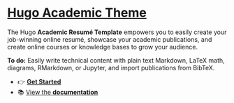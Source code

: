 # [Hugo Academic Theme](https://github.com/wowchemy/starter-hugo-academic)

The Hugo **Academic Resumé Template** empowers you to easily create your job-winning online resumé, showcase your academic publications, and create online courses or knowledge bases to grow your audience.

**To do:** Easily write technical content with plain text Markdown, LaTeX math, diagrams, RMarkdown, or Jupyter, and import publications from BibTeX.

- 👉 [**Get Started**](https://wowchemy.com/hugo-themes/)
- 📚 [View the **documentation**](https://wowchemy.com/docs/)